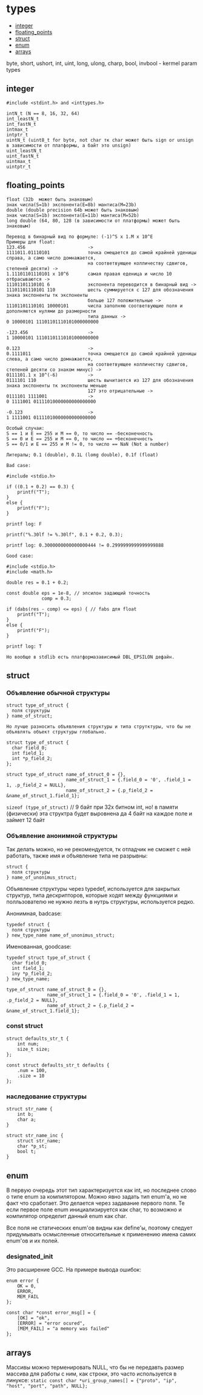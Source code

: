 # types

+ [integer](#integer)
+ [floating_points](#floating_points)
+ [struct](#struct)
+ [enum](#enum)
+ [arrays](#arrays)

byte, short, ushort, int, uint, long, ulong, charp, bool, invbool - kermel param types

## integer

    #include <stdint.h> and <inttypes.h>

    intN_t (N == 8, 16, 32, 64)
    int_leastN_t
    int_fastN_t
    intmax_t
    intptr_t
    uintN_t (uint8_t for byte, not char тк char может быть sign or unsign
    в зависимости от платформы, а байт это unsign)
    uint_leastN_t
    uint_fastN_t
    uintmax_t
    uintptr_t

## floating_points
 
    float (32b  может быть знаковым) 
    знак числа(S=1b) экспонента(E=8b) мантиса(M=23b)
    double (double precision 64b может быть знаковым)
    знак числа(S=1b) экспонента(E=11b) мантиса(M=52b)
    long double (64, 80, 128 (в зависимости от платформы) может быть знаковым)

    Перевод в бинарный вид по формуле: (-1)^S x 1.M x 10^E
    Примеры для float: 
    123.456                       -> 
    1111011.01110101              точка смещается до самой крайней уденицы справа, а само число домнажается, 
                                  на соответвующее колличеству сдвигов, степеней десяти) -> 
    1.11101101110101 x 10^6       самая правая еденица и число 10 отбрасываются -> 
    11101101110101 6              экспонента переводится в бинарный вид -> 
    11101101110101 110            шесть суммируется с 127 для обозначения знака экспоненты тк экспоненты
                                  больше 127 положительные -> 
    11101101110101 10000101       числа заполняю соответвующие поля и дополняются нулями до размерности 
                                  типа данных -> 
    0 10000101 11101101110101000000000

    -123.456                      -> 
    1 10000101 11101101110101000000000

    0.123                         -> 
    0.1111011                     точка смещается до самой крайней уденицы слева, а само число домнажается, 
                                  на соответвующее колличеству сдвигов, степеней десяти со знаком минус) ->
    0111101.1 х 10^(-6)           -> 
    0111101 110                   шесть вычитается из 127 для обозначения знака экспоненты тк экспоненты меньше 
                                  127 это отрицательные ->
    0111101 1111001               ->
    0 1111001 01111010000000000000000

    -0.123                        ->
    1 1111001 01111010000000000000000

    Особый случаи:
    S == 1 и E == 255 и M == 0, то число == -бесконечность
    S == 0 и E == 255 и M == 0, то число == +бесконечность
    S == 0/1 и E == 255 и M != 0, то число == NaN (Not a number)

    Литералы; 0.1 (double), 0.1L (lomg double), 0.1f (float)

    Bad case:
```
#include <stdio.h>

if ((0.1 + 0.2) == 0.3) {
	printf("T");
}
else {
	printf("F");
}
```
    printf log: F
```
printf("%.30lf != %.30lf", 0.1 + 0.2, 0.3);
```
    printf log: 0.3000000000000000444 != 0.2999999999999999888

    Good case:
```
#include <stdio.h>
#include <math.h>
 
double res = 0.1 + 0.2;

const double eps = 1e-8, // эпсилон задающий точность
             comp = 0.3;

if (dabs(res - comp) <= eps) { // fabs для float
	printf("T");
}
else {
	printf("F");
}
```
    printf log: T
    
    Но вообще в stdlib есть платформазависимый DBL_EPSILON дефайн.

## struct

### Объявление обычной структуры
```
struct type_of_struct {
  поля структуры
} name_of_struct;  
```
    Но лучше разносить объявления структуры и типа струтктуры, что бы не объявлять объект структуры глобально.
```
struct type_of_struct {
  char field_0;
  int field_1;
  int *p_field_2;
};  

struct type_of_struct name_of_struct_0 = {}, 
                      name_of_struct_1 = {.field_0 = '0', .field_1 = 1, .p_field_2 = NULL},
                      name_of_struct_2 = {.p_field_2 = &name_of_struct_1.field_1};
```

`sizeof (type_of_struct)` // 9 байт при 32х битном int, но! в памяти (физически) эта структра будет выровнена да 4 байт на каждое поле и займет 12 байт 

### Объявление анонимной структуры

Так делать можно, но не рекомендуется, тк отладчик не сможет с ней работать, также имя и объявление типа не разрывны:
```
struct {
  поля структуры
} name_of_unonimus_struct;
```
Объявление структуры через typedef, используется для закрытых структур, типа дескрипторов, которые ходят между функциями и полльзователю не нужно лезть в нутрь структуры, используется редко.

Анонимная, badcase:
```
typedef struct {
  поля структуры
} new_type_name name_of_unonimus_struct;
```
Именованная, goodcase:
```
typedef struct type_of_struct {
  char field_0;
  int field_1;
  iny *p_field_2;
} new_type_name;

type_of_struct name_of_struct_0 = {}, 
               name_of_struct_1 = {.field_0 = '0', .field_1 = 1, .p_field_2 = NULL},
               name_of_struct_2 = {.p_field_2 = &name_of_struct_1.field_1};
```
### const struct
```
struct defaults_str_t {
    int num;
    size_t size;
};

const struct defaults_str_t defaults {
    .num = 100,
    .size = 10
};
```
### наследование структуры
```
struct str_name {
    int b;
    char a;
}

struct str_name_inc {
    struct str_name;
    char *p_st;
    bool t;
}
```

## enum

В первую очередь этот тип характеризуется как int, но последнее слово о типе enum за компилятором. Можно явно задать тип enum'а, но не факт что сработает. Это делается через задавание первого поля. Те если первое поле enum инициализируется как char, то возможно и компилятор определит данный enum как char.

Все поля не статических enum'ов видны как define'ы, поэтому следует придумывать осмысленные относительные к применению имена самих enum'ов и их полей.

### designated_init

Это расширение GCC. На примере вывода ошибок:

```
enum error {
    OK = 0,
    ERROR,
    MEM_FAIL
};

const char *const error_msg[] = {
    [OK] = "ok",
    [ERROR] = "error ocured",
    [MEM_FAIL] = "a memory was failed"
};
```

## arrays

Массивы можно терменировать NULL, что бы не передавть размер массива для работы с ним, как строки, это часто используется в линуксе:
`static const char *uri_group_names[] = {"proto", "ip", "host", "port", "path", NULL};`